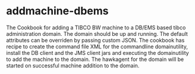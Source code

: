 # addmachine-dbems

The Cookbook for adding a TIBCO BW machine to a DB/EMS based tibco administration domain.
The domain should be up and running. The default attributes can be overriden by passing
custom JSON. The cookbook has recipe to create the command file XML for the commandline
domainutility, install the DB client and the JMS client jars and executing the domainutility
to add the machine to the domain. The hawkagent for the domain will be started on successful
machine addition to the domain.
